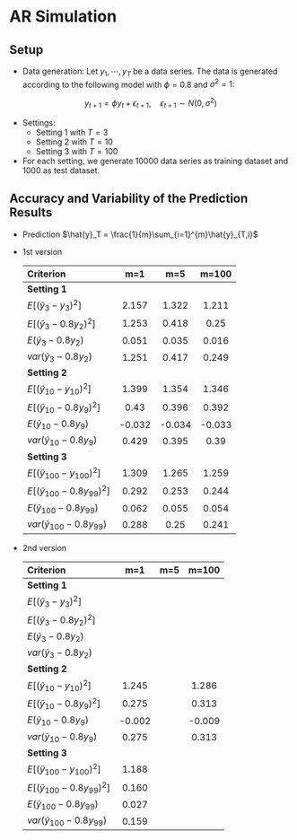 # AR Simulation
## Setup

- Data generation: Let ${y_1,\cdots,y_T}$ be a data series. The data is generated according to the following model with $\phi = 0.8$ and $\sigma^2 = 1$:

$$ y_{t+1} = \phi y_t + \epsilon_{t+1}, \quad \epsilon_{t+1} \sim N(0, \sigma^2)$$

- Settings: 
  - Setting 1 with $T=3$
  - Setting 2 with $T=10$
  - Setting 3 with $T=100$
- For each setting, we generate $10000$ data series as training dataset and $1000$ as test dataset. 


## Accuracy and Variability of the Prediction Results

- Prediction $\hat{y}_T = \frac{1}{m}\sum_{i=1}^{m}\hat{y}_{T,i}$
- 1st version

    | Criterion                          |  m=1   |  m=5   | m=100  |
    | :--------------------------------- | :----: | :----: | :----: |
    | **Setting 1**                      |        |        |        |
    | $E[(\hat{y}_3 - y_3)^2]$           | 2.157  | 1.322  | 1.211  |
    | $E[(\hat{y}_3 - 0.8y_2)^2]$        | 1.253  | 0.418  |  0.25  |
    | $E(\hat{y}_3 - 0.8y_2)$            | 0.051  | 0.035  | 0.016  |
    | $var(\hat{y}_3 - 0.8y_2)$          | 1.251  | 0.417  | 0.249  |
    | **Setting 2**                      |        |        |        |
    | $E[(\hat{y}_{10} - y_{10})^2]$     | 1.399  | 1.354  | 1.346  |
    | $E[(\hat{y}_{10} - 0.8y_9)^2]$     |  0.43  | 0.396  | 0.392  |
    | $E(\hat{y}_{10} - 0.8y_9)$         | -0.032 | -0.034 | -0.033 |
    | $var(\hat{y}_{10} - 0.8y_9)$       | 0.429  | 0.395  |  0.39  |
    | **Setting 3**                      |        |        |        |
    | $E[(\hat{y}_{100} - y_{100})^2]$   | 1.309  | 1.265  | 1.259  |
    | $E[(\hat{y}_{100} - 0.8y_{99})^2]$ | 0.292  | 0.253  | 0.244  |
    | $E(\hat{y}_{100} - 0.8y_{99})$     | 0.062  | 0.055  | 0.054  |
    | $var(\hat{y}_{100} - 0.8y_{99})$   | 0.288  |  0.25  | 0.241  |

- 2nd version

    | Criterion                          |  m=1   | m=5 |  m=100  |
    | :--------------------------------- |:------:|:---:|:-------:|
    | **Setting 1**                      |        |     |         |
    | $E[(\hat{y}_3 - y_3)^2]$           |        |     |         |
    | $E[(\hat{y}_3 - 0.8y_2)^2]$        |        |     |         |
    | $E(\hat{y}_3 - 0.8y_2)$            |        |     |         |
    | $var(\hat{y}_3 - 0.8y_2)$          |        |     |         |
    | **Setting 2**                      |        |     |         |
    | $E[(\hat{y}_{10} - y_{10})^2]$     | 1.245  |     |  1.286  |
    | $E[(\hat{y}_{10} - 0.8y_9)^2]$     | 0.275  |     |  0.313  |
    | $E(\hat{y}_{10} - 0.8y_9)$         | -0.002 |     | -0.009  |
    | $var(\hat{y}_{10} - 0.8y_9)$       | 0.275  |     |  0.313  |
    | **Setting 3**                      |        |     |         |
    | $E[(\hat{y}_{100} - y_{100})^2]$   | 1.188  |     |         |
    | $E[(\hat{y}_{100} - 0.8y_{99})^2]$ | 0.160  |     |         |
    | $E(\hat{y}_{100} - 0.8y_{99})$     | 0.027  |     |         |
    | $var(\hat{y}_{100} - 0.8y_{99})$   | 0.159  |     |         |
